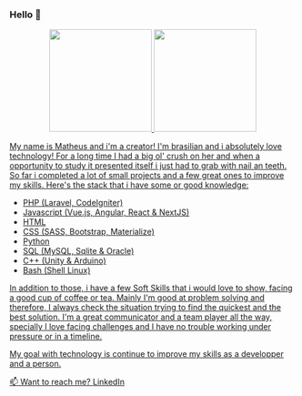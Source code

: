 ### Hello 👋

<div align="center">
  <a href="https://github.com/rafaballerini">
  <img height="180em" src="https://github-readme-stats.vercel.app/api?username=rafaballerini&show_icons=true&theme=dracula&include_all_commits=true&count_private=true"/>
  <img height="180em" src="https://github-readme-stats.vercel.app/api/top-langs/?username=rafaballerini&layout=compact&langs_count=7&theme=dracula"/>
</div>

My name is Matheus and i'm a creator! I'm brasilian and i absolutely love technology! For a long time I had a big ol' crush on her and when a opportunity to study it presented itself i just had to grab with nail an teeth. So far i completed a lot of small projects and a few great ones to improve my skills. Here's the stack that i have some or good knowledge:

- PHP (Laravel, CodeIgniter)
- Javascript (Vue.js, Angular, React & NextJS)
- HTML
- CSS (SASS, Bootstrap, Materialize)
- Python
- SQL (MySQL, Sqlite & Oracle)
- C++ (Unity & Arduino)
- Bash (Shell Linux)
 
 In addition to those, i have a few Soft Skills that i would love to show, facing a good cup of coffee or tea. Mainly I'm good at problem solving and therefore, I always check the situation trying to find the quickest and the best solution. I'm a great communicator and a team player all the way, specially I love facing challenges and I have no trouble working under pressure or in a timeline.
 
 My goal with technology is continue to improve my skills as a developper and a person. 
 
 📫 Want to reach me? 
 [LinkedIn](https://www.linkedin.com/in/matheus-cabral-16a8b7120/)
 
  

<!--
**mcabralo/mcabralo** is a ✨ _special_ ✨ repository because its `README.md` (this file) appears on your GitHub profile.

Here are some ideas to get you started:

- 🔭 I’m currently working on ...
- 🌱 I’m currently learning ...
- 👯 I’m looking to collaborate on ...
- 🤔 I’m looking for help with ...
- 💬 Ask me about ...
- 📫 How to reach me: ...
- 😄 Pronouns: ...
- ⚡ Fun fact: ...
-->
